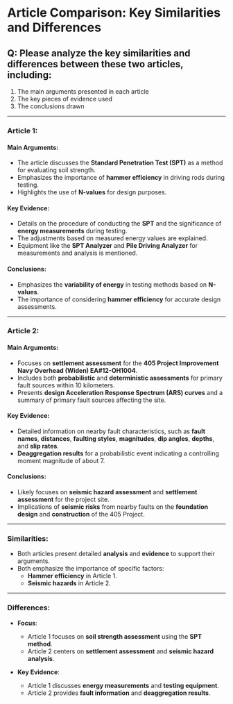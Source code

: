 # Article Comparison: Key Similarities and Differences

## Q: Please analyze the key similarities and differences between these two articles, including:
1. The main arguments presented in each article
2. The key pieces of evidence used
3. The conclusions drawn

---

### Article 1:
#### **Main Arguments:**
- The article discusses the **Standard Penetration Test (SPT)** as a method for evaluating soil strength.
- Emphasizes the importance of **hammer efficiency** in driving rods during testing.
- Highlights the use of **N-values** for design purposes.

#### **Key Evidence:**
- Details on the procedure of conducting the **SPT** and the significance of **energy measurements** during testing.
- The adjustments based on measured energy values are explained.
- Equipment like the **SPT Analyzer** and **Pile Driving Analyzer** for measurements and analysis is mentioned.

#### **Conclusions:**
- Emphasizes the **variability of energy** in testing methods based on **N-values**.
- The importance of considering **hammer efficiency** for accurate design assessments.

---

### Article 2:
#### **Main Arguments:**
- Focuses on **settlement assessment** for the **405 Project Improvement Navy Overhead (Widen) EA#12-OH1004**.
- Includes both **probabilistic** and **deterministic assessments** for primary fault sources within 10 kilometers.
- Presents **design Acceleration Response Spectrum (ARS) curves** and a summary of primary fault sources affecting the site.

#### **Key Evidence:**
- Detailed information on nearby fault characteristics, such as **fault names**, **distances**, **faulting styles**, **magnitudes**, **dip angles**, **depths**, and **slip rates**.
- **Deaggregation results** for a probabilistic event indicating a controlling moment magnitude of about 7.

#### **Conclusions:**
- Likely focuses on **seismic hazard assessment** and **settlement assessment** for the project site.
- Implications of **seismic risks** from nearby faults on the **foundation design** and **construction** of the 405 Project.

---

### **Similarities:**
- Both articles present detailed **analysis** and **evidence** to support their arguments.
- Both emphasize the importance of specific factors:
  - **Hammer efficiency** in Article 1.
  - **Seismic hazards** in Article 2.

---

### **Differences:**
- **Focus**:
  - Article 1 focuses on **soil strength assessment** using the **SPT method**.
  - Article 2 centers on **settlement assessment** and **seismic hazard analysis**.
  
- **Key Evidence**:
  - Article 1 discusses **energy measurements** and **testing equipment**.
  - Article 2 provides **fault information** and **deaggregation results**.
